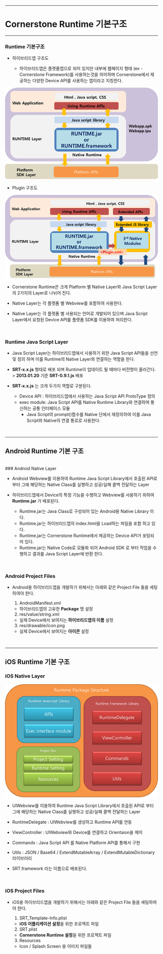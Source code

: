 <!--
layout: 'post'
section: 'Cornerstone Framework'
title: 'Cornerstone Runtime 기본구조 '
outline: 'Cornerstone Runtime 의 기본 구조를 설명 한다.'
date: '2012-11-16'
tagstr: 'runtime'
subsection: 'Runtime'
order: '[6, 1]'
thumbnail: '6.1.00.runtime_structure.png'
-->

----------

# Cornerstone Runtime 기본구조 

----------


### Runtime 기본구조 

- 하이브리드앱 구조도

	- 하이브리드앱은 플랫폼앱으로 되어 있지만 내부에 웹페이지 형태 (ex - Cornerstone Framework)를 사용하는것을 의미하며 Cornerstone에서 제공하는 다양한 Device API를 사용하는 앱이라고 지칭한다.  

![Cornerstone Runtime 메인 구조](./images/runtime1.png)

- Plugin 구조도

![Cornerstone Runtime 메인 구조](./images/extensionstructure.png)

-	Cornerstone Runtime은 크게 Platform 별 Native Layer와 Java Script Layer의 2가지의 Layer로 나뉘어 진다. 

-	Native Layer는 각 플랫폼 별 Webview를 포함하여 사용한다. 

-	Native Layer는 각 플랫폼 별 사용되는 언어로 개발되어 있으며 Java Script Layer에서 요청된 Device API를 플랫폼 SDK를 이용하여 처리한다.  

<br> 

### Runtime Java Script Layer 

-	Java Script Layer는 하이브리드앱에서 사용하기 위한 Java Script API들을 선언 및 정의 하며 이를 Runtime의 Native Layer와 연결하는 역할을 한다.

-	**SRT-x.x.js** 형태로 배포 되며 Runtime이 업데이트 될 때마다 버전명이 올라간다. 
		> **2013.01.20** 기준 **SRT-0.9.1.js** 배포 

-	**SRT-x.x.js** 는 크게 두가지 역할로 구분된다. 

	-	Device API : 하이브리드앱에서 사용하는 Java Script API ProtoType 정의 
	-	exec module: Java Script API를 Native Runtime Library와 연결하여 통신하는 공통 인터페이스 모듈 
		-	Java Script의 prompt()함수를 Native 단에서 재정의하여 이를 Java Script와 Native의 연결 통로로 사용한다. 

<br>

----------

## Android Runtime 기본 구조 
<br>
### Android Native Layer 

-	Android Webview를 이용하여 Runtime Java Script Library에서 호출된 API로 부터 그에 해당하는 Native Class를 실행하고 성공/실패 콜백 전달하는 Layer

-	하이브리드앱에서 Device의 특정 기능을 수행하고 Webview를 사용하기 위하여 **Runtime.jar** 가 배포된다. 

	-	Runtime.jar는 Java Class로 구성되어 있는 Android용 Native Library 이다. 
	- 	Runtime.jar는 하이브리드앱의 index.html을 Load하는 파일을 포함 하고 있다. 
	- 	Runtime.jar는 Cornerstone Runtime에서 제공하는 Device API가 포팅되어 있다. 
	- 	Runtime.jar는 Native Code로 모듈화 되어 Android SDK 로 부터 작업을 수행하고 결과를 Java Script Layer에 반환 한다. 


<br>

### Android Project Files 

-	Android용 하이브리드앱을 개발하기 위해서는 아래와 같은 Project File 들을 세팅하여야 한다. 

	1) AndroidManifest.xml
	-	하이브리드앱의 고유한 **Package** 명 설정 

	2) res/value/string.xml 
	-	실제 Device에서 보여지는 **하이브리드앱의 이름** 설정 

	3)  res/drawable/icon.png
	-	실제 Device에서 보여지는 **아이콘** 설정 


<br>

----------

## iOS Runtime 기본 구조 

### iOS Native Layer

![](./images/ios-Runtime-structure.png)

- UIWebview를 이용하여 Runtime Java Script Library에서 호출된 API로 부터 그에 해당하는 Native Class를 실행하고 성공/실패 콜백 전달하는 Layer

 - RuntimeDelegate : UIWebview를 생성하고 Runtime API를 연동
 - ViewController : UIWebview와 Device를 연결하고 Orientaion을 제어
 - Commands : Java Script API 를 Native Platform API를 통해서 구현
 - Utils : JSON / Base64 / ExtendMutableArray / ExtendMutableDictionary 라이브러리

- SRT.framework 라는 이름으로 배포된다.

<br>

### iOS Project Files

-	iOS용 하이브리드앱을 개발하기 위해서는 아래와 같은 Project File 들을 세팅하여야 한다. 

	1) SRT_Template-Info.plist
	- **iOS 어플리케이션 설정**을 위한 프로젝트 파일

	2) SRT.plist
	-	**Cornerstone Runtime 설정**을 위한 프로젝트 파일

	3) Resources
	-	Icon / Splash Screen 용 이미지 파일들

<br>
